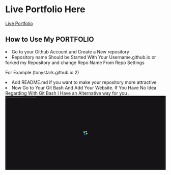 
<h1> Live Portfolio Here </h1>
<a href="http://adilshehzad786.github.io/" target="_blank">Live Portfolio</a>

<h2>How to Use <strong> My PORTFOLIO </strong></h2>

<li>Go to your Github Account and Create a New repository</li>

<li>Repository name Should be Started With Your Username.github.io or forked my Repository and change Repo Name From Repo Settings</li>

For Example (tonystark.github.io 2)
<li> Add README.md if you want to make your repository more attractive</li>

<li>Now Go to Your Git Bash And Add Your Website. If You Have No Idea Regarding With Git Bash I Have an Alternative way for you .</li>


<img src="https://github.com/adilshehzad786/Best-Portolio-Using-Html5-Bootrap-CSS-JavaScript/blob/master/Best-Portolio-Using-Html5-Bootrap-CSS-JavaScript.gif?raw=true" alt="Best-Portolio-Using-Html5-Bootrap-CSS-JavaScript.gif">
